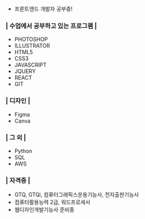 * 프론트엔드 개발자 공부중!

### | 수업에서 공부하고 있는 프로그램 |
* PHOTOSHOP
* ILLUSTRATOR
* HTML5
* CSS3
* JAVASCRIPT
* JQUERY
* REACT
* GIT

### | 디자인 |
* Figma
* Canva

### | 그 외 |
* Python
* SQL
* AWS

### | 자격증 |
* GTQ, GTQi, 컴퓨터그래픽스운용기능사, 전자출판기능사
* 컴퓨터활용능력 2급, 워드프로세서
* 웹디자인개발기능사 준비중
